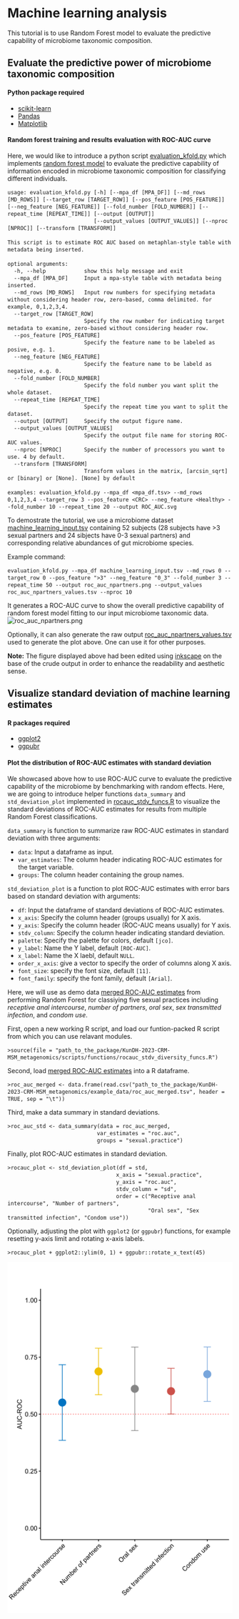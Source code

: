 # Machine learning analysis
This tutorial is to use Random Forest model to evaluate the predictive capability of microbiome taxonomic composition.

## Evaluate the predictive power of microbiome taxonomic composition

#### Python package required

* [scikit-learn](https://scikit-learn.org/stable/)
* [Pandas](https://pandas.pydata.org/)
* [Matplotlib](https://matplotlib.org/)

#### Random forest training and results evaluation with ROC-AUC curve

Here, we would like to introduce a python script [evaluation_kfold.py](../scripts/evaluation_kfold.py) which implements [random forest model](https://en.wikipedia.org/wiki/Random_forest) to evaluate the predictive capability of information encoded in microbiome taxonomic composition for classifying different individuals.

```{python}
usage: evaluation_kfold.py [-h] [--mpa_df [MPA_DF]] [--md_rows [MD_ROWS]] [--target_row [TARGET_ROW]] [--pos_feature [POS_FEATURE]] [--neg_feature [NEG_FEATURE]] [--fold_number [FOLD_NUMBER]] [--repeat_time [REPEAT_TIME]] [--output [OUTPUT]]
                           [--output_values [OUTPUT_VALUES]] [--nproc [NPROC]] [--transform [TRANSFORM]]

This script is to estimate ROC AUC based on metaphlan-style table with metadata being inserted.

optional arguments:
  -h, --help            show this help message and exit
  --mpa_df [MPA_DF]     Input a mpa-style table with metadata being inserted.
  --md_rows [MD_ROWS]   Input row numbers for specifying metadata without considering header row, zero-based, comma delimited. for example, 0,1,2,3,4.
  --target_row [TARGET_ROW]
                        Specify the row number for indicating target metadata to examine, zero-based without considering header row.
  --pos_feature [POS_FEATURE]
                        Specify the feature name to be labeled as posive, e.g. 1.
  --neg_feature [NEG_FEATURE]
                        Specify the feature name to be labeld as negative, e.g. 0.
  --fold_number [FOLD_NUMBER]
                        Specify the fold number you want split the whole dataset.
  --repeat_time [REPEAT_TIME]
                        Specify the repeat time you want to split the dataset.
  --output [OUTPUT]     Specify the output figure name.
  --output_values [OUTPUT_VALUES]
                        Specify the output file name for storing ROC-AUC values.
  --nproc [NPROC]       Specify the number of processors you want to use. 4 by default.
  --transform [TRANSFORM]
                        Transform values in the matrix, [arcsin_sqrt] or [binary] or [None]. [None] by default

examples: evaluation_kfold.py --mpa_df <mpa_df.tsv> --md_rows 0,1,2,3,4 --target_row 3 --pos_feature <CRC> --neg_feature <Healthy> --fold_number 10 --repeat_time 20 --output ROC_AUC.svg  
```

To demostrate the tutorial, we use a microbiome dataset [machine_learning_input.tsv](../example_data/machine_learning_input.tsv) containing 52 subjects (28 subjects have >3 sexual partners and 24 sibjects have 0-3 sexual partners) and corresponding relative abundances of gut microbiome species.

Example command:
```{bash}
evaluation_kfold.py --mpa_df machine_learning_input.tsv --md_rows 0 --target_row 0 --pos_feature ">3" --neg_feature "0_3" --fold_number 3 --repeat_time 50 --output roc_auc_npartners.png --output_values roc_auc_npartners_values.tsv --nproc 10
```

It generates a ROC-AUC curve to show the overall predictive capability of random forest model fitting to our input microbiome taxonomic data.
![roc_auc_npartners.png](../images/roc_auc_machine_learning.png)

Optionally, it can also generate the raw output [roc_auc_npartners_values.tsv](../example_data/roc_auc_npartners_values.tsv) used to generate the plot above. One can use it for other purposes.

**Note:** The figure displayed above had been edited using [inkscape](https://inkscape.org/) on the base of the crude output in order to enhance the readability and aesthetic sense.

## Visualize standard deviation of machine learning estimates

#### R packages required

* [ggplot2](https://ggplot2.tidyverse.org/)
* [ggpubr](https://rpkgs.datanovia.com/ggpubr/)

#### Plot the distribution of ROC-AUC estimates with standard deviation

We showcased above how to use ROC-AUC curve to evaluate the predictive capability of the microbiome by benchmarking with random effects. Here, we are going to introduce helper functions `data_summary` and `std_deviation_plot` implemented in [rocauc_stdv_funcs.R](../scripts/functions/rocauc_stdv_funcs.R) to visualize the standard deviations of ROC-AUC estimates for results from multiple Random Forest classifications.

`data_summary` is function to summarize raw ROC-AUC estimates in standard deviation with three arguments:
  * `data`: Input a dataframe as input.
  * `var_estimates`: The column header indicating ROC-AUC estimates for the target variable.
  * `groups`: The column header containing the group names.

`std_deviation_plot` is a function to plot ROC-AUC estimates with error bars based on standard deviation with arguments:
  * `df`: Input the dataframe of standard deviations of ROC-AUC estimates. 
  * `x_axis`: Specify the column header (groups usually) for X axis.
  * `y_axis`: Specify the column header (ROC-AUC means usually) for Y axis.
  * `stdv_column`: Specify the column header indicating standard deviation.
  * `palette`: Specify the palette for colors, default `[jco]`.
  * `y_label`: Name the Y label, default `[ROC-AUC]`.
  * `x_label`: Name the X laebl, default `NULL`.
  * `order_x_axis`: give a vector to specify the order of columns along X axis.
  * `font_size`: specify the font size, default `[11]`.
  * `font_family`: specify the font family, default `[Arial]`.

Here, we will use as demo data [merged ROC-AUC estimates](../example_data/roc_auc_merged.tsv) from performing Random Forest for classiying five sexual practices including *receptive anal intercourse*, *number of partners*, *oral sex*, *sex transmitted infection*, and *condom use*.

First, open a new working R script, and load our funtion-packed R script from which you can use relavant modules.

```{r}
>source(file = "path_to_the_package/KunDH-2023-CRM-MSM_metagenomics/scripts/functions/rocauc_stdv_diversity_funcs.R")
```

Second, load [merged ROC-AUC estimates](../example_data/roc_auc_merged.tsv) into a R dataframe.

```{r}
>roc_auc_merged <- data.frame(read.csv("path_to_the_package/KunDH-2023-CRM-MSM_metagenomics/example_data/roc_auc_merged.tsv", header = TRUE, sep = "\t"))
```

Third, make a data summary in standard deviations.

```{r}
>roc_auc_std <- data_summary(data = roc_auc_merged,
                            var_estimates = "roc.auc",
                            groups = "sexual.practice")
```

Finally, plot ROC-AUC estimates in standard deviation.

```{r}
>rocauc_plot <- std_deviation_plot(df = std,
                                  x_axis = "sexual.practice",
                                  y_axis = "roc.auc",
                                  stdv_column = "sd",
                                  order = c("Receptive anal intercourse", "Number of partners",
                                            "Oral sex", "Sex transmitted infection", "Condom use"))
```

Optionally, adjusting the plot with `ggplot2` (or `ggpubr`) functions, for example resetting y-axis limit and rotating x-axis labels.

```{r}
>rocauc_plot + ggplot2::ylim(0, 1) + ggpubr::rotate_x_text(45)
```

![ROC-AUC standard deviation plot](../images/rocauc_stdv_plot.png)